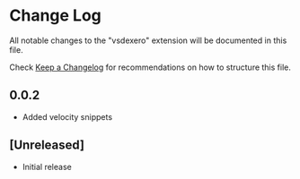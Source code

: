 # Change Log

All notable changes to the "vsdexero" extension will be documented in this file.

Check [Keep a Changelog](http://keepachangelog.com/) for recommendations on how to structure this file.

## 0.0.2

* Added velocity snippets

## [Unreleased]

* Initial release
